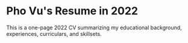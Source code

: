# Pho Vu's Resume in 2022
This is a one-page 2022 CV summarizing my educational background, experiences, curriculars, and skillsets.
